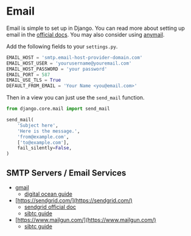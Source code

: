 



# Email

Email is simple to set up in Django. You can read more about setting up email in the [official docs](https://docs.djangoproject.com/en/3.1/topics/email/). You may also consider using [anymail](https://github.com/anymail/django-anymail).

Add the following fields to your `settings.py`.

```python
EMAIL_HOST = 'smtp.email-host-provider-domain.com'
EMAIL_HOST_USER = 'yourusername@youremail.com'
EMAIL_HOST_PASSWORD = 'your password'
EMAIL_PORT = 587
EMAIL_USE_TLS = True
DEFAULT_FROM_EMAIL = 'Your Name <you@email.com>'
```

Then in a view you can just use the `send_mail` function.

```python
from django.core.mail import send_mail

send_mail(
    'Subject here',
    'Here is the message.',
    'from@example.com',
    ['to@example.com'],
    fail_silently=False,
)
```


## SMTP Servers / Email Services

- [gmail](https://mail.google.com/mail/u/0/#settings/general)
  - [digital ocean guide](https://www.digitalocean.com/community/tutorials/how-to-use-google-s-smtp-server)
- [https://sendgrid.com/](https://sendgrid.com/)
  - [sendgrid official doc](https://sendgrid.com/docs/Integrate/Frameworks/django.html)
  - [sibtc guide](https://simpleisbetterthancomplex.com/tutorial/2016/06/13/how-to-send-email.html)
- [https://www.mailgun.com/](https://www.mailgun.com/)
  - [sibtc guide](https://simpleisbetterthancomplex.com/tutorial/2017/05/27/how-to-configure-mailgun-to-send-emails-in-a-django-app.html)




